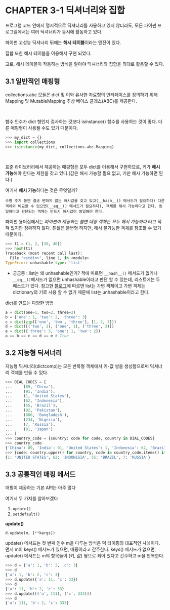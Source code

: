 # CHAPTER 3-1 딕셔너리와 집합

프로그램 코드 안에서 명시적으로 딕셔너리를 사용하고 있지 않더라도, 모든 파이썬 프로그램에서는 여러 딕셔너리가 동시에 활동하고 있다.

파이썬 고성능 딕셔너리 뒤에는 **해시 테이블**이라는 엔진이 있다.

집합 또한 해시 테이블을 이용해서 구현 되었다.

고로, 해시 테이블이 작동하는 방식을 알아야 딕셔너리와 집합을 최대로 활용할 수 있다.

## 3.1 일반적인 매핑형

collections.abc 모듈은 dict 및 이와 유사한 자료형의 인터페이스를 정의하기 위해 Mapping 및 MutableMapping 추상 베이스 클래스(ABC)를 제공한다.

<br>

함수 인수가 dict 형인지 검사하는 것보다 isinstance() 함수를 사용하는 것이 좋다. 다른 매핑형이 사용될 수도 있기 때문이다.

```python
>>> my_dict = {}
>>> import collections
>>> isinstance(my_dict, collections.abc.Mapping)
```

<br>

표준 라이브러리에서 제공하는 매핑형은 모두 dict를 이용해서 구현하므로, 키가 **해시 가능**해야 한다는 제한을 갖고 있다.(값은 해시 가능할 필요 없고, 키만 해시 가능하면 된다.)

여기서 **해시 가능**하다는 것은 무엇일까?

```plain
수명 주기 동안 결코 변하지 않는 해시값을 갖고 있고(__hash__() 메서드가 필요하다) 다른 객체와 비교할 수 있으면(__eq__() 메서드가 필요하다), 객체를 해시 가능하다고 한다. 동일하다고 판단되는 객체는 반드시 해시값이 동일해야 한다.
```

파이썬 용어집에서는 _파이썬이 제공하는 불변 내장 객체는 모두 해시 가능하다_ 라고 적혀 있지만 정확하지 않다.
튜플은 불변형 하지만, 해시 불가능한 객체를 참조할 수 있기 때문이다.

```python
>>> t1 = (1, 2, [30, 40])
>>> hash(t1)
Traceback (most recent call last):
  File "<stdin>", line 1, in <module>
TypeError: unhashable type: 'list'
```

- 궁금증 : list는 왜 unhashable인가? 책에 따르면 `__hash__()` 메서드가 없거나 `__eq__()`메서드가 없으면 unhashable이라고 판단 할 수 있는데, 리스트에는 두 메소드가 있다.
  참고한 [블로그](https://rfriend.tistory.com/333)에 따르면 list는 가변 객체이고 가변 객체는 dictionary의 키로 사용 할 수 없기 때문에 list는 unhashable이라고 한다.

dict를 만드는 다양한 방법

```python
a = dict(one=1, two=2, three=2)
b = {'one': 1, 'two': 2, 'three': 3}
c = dict(zip(['one', 'two', 'three'], [1, 2, 3]))
d = dict([('two', 2), ('one', 1), ('three', 3)])
e = dict({'three': 3, 'one': 1, 'two': 2})
a == b == c == d == e # True
```

## 3.2 지능형 딕셔너리

지능형 딕셔너리(dictcomp)는 모든 반복형 객체에서 키-값 쌍을 생성함으로써 딕셔너리 객체를 만들 수 있다.

```python
>>> DIAL_CODES = [
...     (89, 'China'),
...     (91, 'India'),
...     (1, 'United States'),
...     (62, 'Indonesia'),
...     (55, 'Brazil'),
...     (92, 'Pakistan'),
...     (880, 'Bangladesh'),
...     (234, 'Nigeria'),
...     (7, 'Russia'),
...     (81, 'Japan')
... ]
>>> country_code = {country: code for code, country in DIAL_CODES}
>>> country_code
{'China': 89, 'India': 91, 'United States': 1, 'Indonesia': 62, 'Brazil': 55, 'Pakistan': 92, 'Bangladesh': 880, 'Nigeria': 234, 'Russia': 7, 'Japan': 81}
>>> {code: country.upper() for country, code in country_code.items() if code < 66}
{1: 'UNITED STATES', 62: 'INDONESIA', 55: 'BRAZIL', 7: 'RUSSIA'}
```

## 3.3 공통적인 매핑 메서드

매핑이 제공하는 기본 API는 아주 많다

여기서 두 가지를 알아보겠다

1. `update()`
2. `setdefault()`

**update()**

```python
d.update(m, [**kargs])
```

update() 메서드는 첫 번째 인수 m을 다루는 방식은 덕 타이핑의 대표적인 사례이다. 먼저 m이 keys() 메서드가 있으면, 매핑이라고 간주한다. keys() 메서드가 없으면, update() 메서드는 m의 항목들이 (키, 값) 쌍으로 되어 있다고 간주하고 m을 반복한다.

```python
>>> d = {'a': 1, 'b': 2, 'c': 3}
>>> d
{'a': 1, 'b': 2, 'c': 3}
>>> d.update({'a': 11, 'c': 33})
>>> d
{'a': 11, 'b': 2, 'c': 33}
>>> d.update([('a', 111), ('c', 333)])
>>> d
{'a': 111, 'b': 2, 'c': 333}
```
